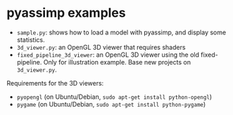 pyassimp examples
=================

- `sample.py`: shows how to load a model with pyassimp, and display some statistics.
- `3d_viewer.py`: an OpenGL 3D viewer that requires shaders
- `fixed_pipeline_3d_viewer`: an OpenGL 3D viewer using the old fixed-pipeline.
  Only for illustration example. Base new projects on `3d_viewer.py`.

Requirements for the 3D viewers:

- `pyopengl` (on Ubuntu/Debian, `sudo apt-get install python-opengl`)
- `pygame` (on Ubuntu/Debian, `sudo apt-get install python-pygame`)
